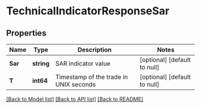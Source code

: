 # TechnicalIndicatorResponseSar

## Properties
Name | Type | Description | Notes
------------ | ------------- | ------------- | -------------
**Sar** | **string** | SAR indicator value | [optional] [default to null]
**T** | **int64** | Timestamp of the trade in UNIX seconds | [optional] [default to null]

[[Back to Model list]](../README.md#documentation-for-models) [[Back to API list]](../README.md#documentation-for-api-endpoints) [[Back to README]](../README.md)

